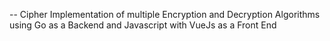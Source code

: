 -- Cipher
Implementation of multiple Encryption and Decryption Algorithms using Go as a Backend and Javascript with VueJs as a Front End
